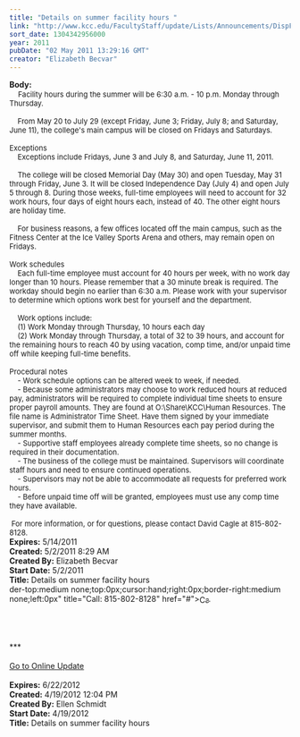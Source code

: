 ```yaml
---
title: "Details on summer facility hours "
link: "http://www.kcc.edu/FacultyStaff/update/Lists/Announcements/DispForm.aspx?ID=261"
sort_date: 1304342956000
year: 2011
pubDate: "02 May 2011 13:29:16 GMT"
creator: "Elizabeth Becvar"
---
```


<div><b>Body:</b> <div class=ExternalClassC6A1F8A921DB42299522A07371C19351>
<div>   <font size=2> Facility hours during the summer will be 6:30 a.m. - 10 p.m. Monday through Thursday. </font></div><font size=2>
<div><br>    From May 20 to July 29 (except Friday, June 3; Friday, July 8; and Saturday, June 11), the college's main campus will be closed on Fridays and Saturdays.<br> <br>Exceptions <br>    Exceptions include Fridays, June 3 and July 8, and Saturday, June 11, 2011.</div>
<div><br>    The college will be closed Memorial Day (May 30) and open Tuesday, May 31 through Friday, June 3. It will be closed Independence Day (July 4) and open July 5 through 8. During those weeks, full-time employees will need to account for 32 work hours, four days of eight hours each, instead of 40. The other eight hours are holiday time. </div>
<div> </div>
<div>    For business reasons, a few offices located off the main campus, such as the Fitness Center at the Ice Valley Sports Arena and others, may remain open on Fridays.<br> <br>Work schedules<br>    Each full-time employee must account for 40 hours per week, with no work day longer than 10 hours. Please remember that a 30 minute break is required. The workday should begin no earlier than 6:30 a.m. Please work with your supervisor to determine which options work best for yourself and the department. </div>
<div><br>    Work options include: <br>    (1) Work Monday through Thursday, 10 hours each day <br>    (2) Work Monday through Thursday, a total of 32 to 39 hours, and account for the remaining hours to reach 40 by using vacation, comp time, and/or unpaid time off while keeping full-time benefits. <br> <br>Procedural notes<br>    - Work schedule options can be altered week to week, if needed. <br>    - Because some administrators may choose to work reduced hours at reduced pay, administrators will be required to complete individual time sheets to ensure proper payroll amounts. They are found at O:\Share\KCC\Human Resources. The file name is Administrator Time Sheet. Have them signed by your immediate supervisor, and submit them to Human Resources each pay period during the summer months. <br>    - Supportive staff employees already complete time sheets, so no change is required in their documentation. <br>    - The business of the college must be maintained. Supervisors will coordinate staff hours and need to ensure continued operations. <br>    - Supervisors may not be able to accommodate all requests for preferred work hours. <br>    - Before unpaid time off will be granted, employees must use any comp time they have available.<br>  <br> For more information, or for questions, please contact David Cagle at 815-802-8128. </div></font></div></div>
<div><b>Expires:</b> 5/14/2011</div>
<div><b>Created:</b> 5/2/2011 8:29 AM</div>
<div><b>Created By:</b> Elizabeth Becvar</div>
<div><b>Start Date:</b> 5/2/2011</div>
<div><b>Title:</b> Details on summer facility hours </div>
der-top:medium none;top:0px;cursor:hand;right:0px;border-right:medium none;left:0px" title="Call: 815-802-8128" href="#"><img style="border-bottom:medium none;position:static !important;border-left:medium none;margin:0px;width:16px;bottom:0px;display:inline;white-space:nowrap;float:none;height:16px;vertical-align:middle;overflow:hidden;border-top:medium none;top:0px;cursor:hand;right:0px;border-right:medium none;left:0px" title="Call: 815-802-8128" /></a></span>.</div>
<div> </div>
<div> </div>
<div> </div>
<div> </div>
<div>
<div class="ExternalClass8FE243A1D12D4E008D1A0CEA4D499155">***</div>
<div class="ExternalClass8FE243A1D12D4E008D1A0CEA4D499155"> </div>
<div class="ExternalClass8FE243A1D12D4E008D1A0CEA4D499155"><a href="/FacultyStaff/update/Pages/dailyupdate.aspx">Go to Online Update</a></div>
<div class="ExternalClass8FE243A1D12D4E008D1A0CEA4D499155"> </div></div></div></div>
<div><b>Expires:</b> 6/22/2012</div>
<div><b>Created:</b> 4/19/2012 12:04 PM</div>
<div><b>Created By:</b> Ellen Schmidt</div>
<div><b>Start Date:</b> 4/19/2012</div>
<div><b>Title:</b> Details on summer facility hours</div>
